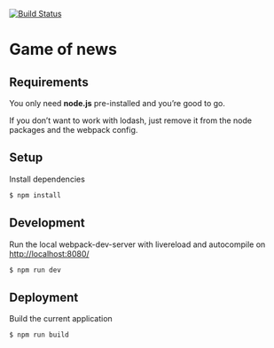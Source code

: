 [![Build Status](https://travis-ci.com/FloChehab/Game-of-news.svg?token=hZTHeNJUJ6Vdp9ym43T9&branch=master)](https://travis-ci.com/FloChehab/Game-of-news)

Game of news
===========

## Requirements
You only need <b>node.js</b> pre-installed and you’re good to go.

If you don’t want to work with lodash, just remove it from the node packages and the webpack config.


## Setup
Install dependencies
```sh
$ npm install
```

## Development
Run the local webpack-dev-server with livereload and autocompile on [http://localhost:8080/](http://localhost:8080/)
```sh
$ npm run dev
```
## Deployment
Build the current application
```sh
$ npm run build
```
